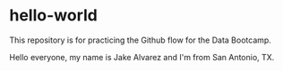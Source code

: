 # hello-world
This repository is for practicing the Github flow for the Data Bootcamp. 

Hello everyone, my name is Jake Alvarez and I'm from San Antonio, TX. 
